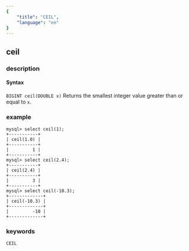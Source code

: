 ```yaml
---
{
    "title": "CEIL",
    "language": "en"
}
---
```


<!-- 
Licensed to the Apache Software Foundation (ASF) under one
or more contributor license agreements.  See the NOTICE file
distributed with this work for additional information
regarding copyright ownership.  The ASF licenses this file
to you under the Apache License, Version 2.0 (the
"License"); you may not use this file except in compliance
with the License.  You may obtain a copy of the License at
  http://www.apache.org/licenses/LICENSE-2.0
Unless required by applicable law or agreed to in writing,
software distributed under the License is distributed on an
"AS IS" BASIS, WITHOUT WARRANTIES OR CONDITIONS OF ANY
KIND, either express or implied.  See the License for the
specific language governing permissions and limitations
under the License.
-->

## ceil

### description
#### Syntax

`BIGINT ceil(DOUBLE x)`
Returns the smallest integer value greater than or equal to `x`.

### example

```
mysql> select ceil(1);
+-----------+
| ceil(1.0) |
+-----------+
|         1 |
+-----------+
mysql> select ceil(2.4);
+-----------+
| ceil(2.4) |
+-----------+
|         3 |
+-----------+
mysql> select ceil(-10.3);
+-------------+
| ceil(-10.3) |
+-------------+
|         -10 |
+-------------+
```

### keywords
	CEIL
